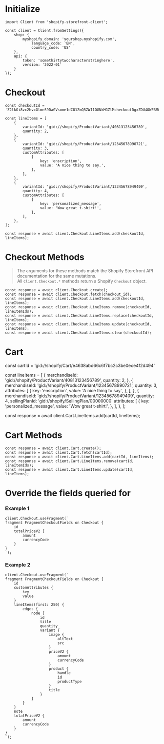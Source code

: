 # Initialize
```
import Client from 'shopify-storefront-client';

const client = Client.fromSettings({
	shop: {
		myshopify_domain: 'yourshop.myshopify.com',
			language_code: 'EN',
			country_code: 'US'
	},
	api: {
		token: 'somethirtytwocharacterstringhere',
		version: '2022-01'
	}
});
```
# Checkout
```
const checkoutId = 'Z2lkOi8vc2hvcGlmeS9DaGVsome1dC81ZmQ5ZWI1OGNkMGZlMcheckoutDgxZDU4OWE3MGidZD9rZXk9NmRjMmhereExNzlhM2NiOWUyODI5MTVjM2U1MjYxNjc=';

const lineItems = [
	{
		variantId: 'gid://shopify/ProductVariant/40813123456789',
		quantity: 2,
	},
	{
		variantId: 'gid://shopify/ProductVariant/12345678990721',
		quantity: 3,
		customAttributes: [
			{
				key: 'enscription',
				value: 'A nice thing to say.',
			},
		],
	},
	{
		variantId: 'gid://shopify/ProductVariant/12345678949409',
		quantity: 4,
		customAttributes: [
			{
				key: 'personalized_message',
				value: 'Wow great t-shirt!',
			},
		],
	},
];

const response = await client.Checkout.LineItems.add(checkoutId, lineItems);
```
# Checkout Methods

>   The arguments for these methods match the Shopify Storefront API documentation for the same mutations.\
>   All `Client.Checkout.*` methods return a Shopify `Checkout` object.

```
const response = await client.Checkout.create(;
const response = await client.Checkout.fetch(checkout_id);
const response = await client.Checkout.LineItems.add(checkoutId, lineItems);
const response = await client.Checkout.LineItems.remove(checkoutId, lineItemIds);
const response = await client.Checkout.LineItems.replace(checkoutId, lineItems);
const response = await client.Checkout.LineItems.update(checkoutId, lineItems);
const response = await client.Checkout.LineItems.clear(checkoutId);
```

# Cart
const cartId = 'gid://shopify/Cart/e4638abd66c6f7bc2c3be0ece4f2d494'

const lineItems = [
	{
		merchandiseId: 'gid://shopify/ProductVariant/40813123456789',
		quantity: 2,
	},
	{
		merchandiseId: 'gid://shopify/ProductVariant/12345678990721',
		quantity: 3,
		attributes: [
			{
				key: 'enscription',
				value: 'A nice thing to say.',
			},
		],
	},
	{
		merchandiseId: 'gid://shopify/ProductVariant/12345678949409',
		quantity: 4,
		sellingPlanId: 'gid://shopify/SellingPlan/00000000'
		attributes: [
			{
				key: 'personalized_message',
				value: 'Wow great t-shirt!',
			},
		],
	},
];

const response = await client.Cart.LineItems.add(cartId, lineItems);

# Cart Methods

```
const response = await client.Cart.create();
const response = await client.Cart.fetch(cartId);
const response = await client.Cart.LineItems.add(cartId, lineItems);
const response = await client.Cart.LineItems.remove(cartId, lineItemIds);
const response = await client.Cart.LineItems.update(cartId, lineItems);
```

# Override the fields queried for

### Example 1
```
client.Checkout.useFragment(`
fragment FragmentCheckoutFields on Checkout {
	id
	totalPriceV2 {
		amount
		currencyCode
	}
}
`);
```
### Example 2
```
client.Checkout.useFragment(`
fragment FragmentCheckoutFields on Checkout {
	id
	customAttributes {
		key
		value
	}
	lineItems(first: 250) {
		edges {
			node {
				id
				title
				quantity
				variant {
					image {
						altText
						src
					}
					priceV2 {
						amount
						currencyCode
					}
					product {
						handle
						id
						productType
					}
					title
				}
			}
		}
	}
	note
	totalPriceV2 {
		amount
		currencyCode
	}
}
`);
```